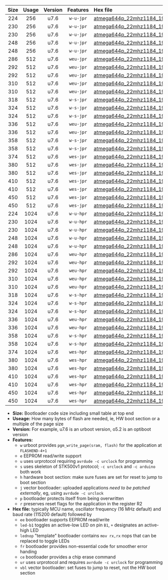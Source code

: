 |Size|Usage|Version|Features|Hex file|
|:-:|:-:|:-:|:-:|:--|
|224|256|u7.6|`w-u-jpr`|[atmega644p_22mhz1184_19200bps_ur_vbl.hex](https://raw.githubusercontent.com/stefanrueger/urboot/main//atmega644p_22mhz1184_19200bps_ur_vbl.hex)|
|230|256|u7.6|`w-u-jpr`|[atmega644p_22mhz1184_19200bps_led+b0_ur_vbl.hex](https://raw.githubusercontent.com/stefanrueger/urboot/main//atmega644p_22mhz1184_19200bps_led+b0_ur_vbl.hex)|
|230|256|u7.6|`w-u-jpr`|[atmega644p_22mhz1184_19200bps_lednop_ur_vbl.hex](https://raw.githubusercontent.com/stefanrueger/urboot/main//atmega644p_22mhz1184_19200bps_lednop_ur_vbl.hex)|
|248|256|u7.6|`w-u-jpr`|[atmega644p_22mhz1184_19200bps_led+b0_fr_ur_vbl.hex](https://raw.githubusercontent.com/stefanrueger/urboot/main//atmega644p_22mhz1184_19200bps_led+b0_fr_ur_vbl.hex)|
|248|256|u7.6|`w-u-jpr`|[atmega644p_22mhz1184_19200bps_lednop_fr_ur_vbl.hex](https://raw.githubusercontent.com/stefanrueger/urboot/main//atmega644p_22mhz1184_19200bps_lednop_fr_ur_vbl.hex)|
|286|512|u7.6|`weu-jpr`|[atmega644p_22mhz1184_19200bps_ee_ur_vbl.hex](https://raw.githubusercontent.com/stefanrueger/urboot/main//atmega644p_22mhz1184_19200bps_ee_ur_vbl.hex)|
|292|512|u7.6|`weu-jpr`|[atmega644p_22mhz1184_19200bps_ee_led+b0_ur_vbl.hex](https://raw.githubusercontent.com/stefanrueger/urboot/main//atmega644p_22mhz1184_19200bps_ee_led+b0_ur_vbl.hex)|
|292|512|u7.6|`weu-jpr`|[atmega644p_22mhz1184_19200bps_ee_lednop_ur_vbl.hex](https://raw.githubusercontent.com/stefanrueger/urboot/main//atmega644p_22mhz1184_19200bps_ee_lednop_ur_vbl.hex)|
|310|512|u7.6|`weu-jpr`|[atmega644p_22mhz1184_19200bps_ee_led+b0_fr_ur_vbl.hex](https://raw.githubusercontent.com/stefanrueger/urboot/main//atmega644p_22mhz1184_19200bps_ee_led+b0_fr_ur_vbl.hex)|
|310|512|u7.6|`weu-jpr`|[atmega644p_22mhz1184_19200bps_ee_lednop_fr_ur_vbl.hex](https://raw.githubusercontent.com/stefanrueger/urboot/main//atmega644p_22mhz1184_19200bps_ee_lednop_fr_ur_vbl.hex)|
|318|512|u7.6|`w-s-jpr`|[atmega644p_22mhz1184_19200bps_vbl.hex](https://raw.githubusercontent.com/stefanrueger/urboot/main//atmega644p_22mhz1184_19200bps_vbl.hex)|
|324|512|u7.6|`w-s-jpr`|[atmega644p_22mhz1184_19200bps_led+b0_vbl.hex](https://raw.githubusercontent.com/stefanrueger/urboot/main//atmega644p_22mhz1184_19200bps_led+b0_vbl.hex)|
|324|512|u7.6|`w-s-jpr`|[atmega644p_22mhz1184_19200bps_lednop_vbl.hex](https://raw.githubusercontent.com/stefanrueger/urboot/main//atmega644p_22mhz1184_19200bps_lednop_vbl.hex)|
|336|512|u7.6|`weu-jpr`|[atmega644p_22mhz1184_19200bps_ee_led+b0_fr_ce_ur_vbl.hex](https://raw.githubusercontent.com/stefanrueger/urboot/main//atmega644p_22mhz1184_19200bps_ee_led+b0_fr_ce_ur_vbl.hex)|
|336|512|u7.6|`weu-jpr`|[atmega644p_22mhz1184_19200bps_ee_lednop_fr_ce_ur_vbl.hex](https://raw.githubusercontent.com/stefanrueger/urboot/main//atmega644p_22mhz1184_19200bps_ee_lednop_fr_ce_ur_vbl.hex)|
|358|512|u7.6|`w-s-jpr`|[atmega644p_22mhz1184_19200bps_led+b0_fr_vbl.hex](https://raw.githubusercontent.com/stefanrueger/urboot/main//atmega644p_22mhz1184_19200bps_led+b0_fr_vbl.hex)|
|358|512|u7.6|`w-s-jpr`|[atmega644p_22mhz1184_19200bps_lednop_fr_vbl.hex](https://raw.githubusercontent.com/stefanrueger/urboot/main//atmega644p_22mhz1184_19200bps_lednop_fr_vbl.hex)|
|374|512|u7.6|`wes-jpr`|[atmega644p_22mhz1184_19200bps_ee_vbl.hex](https://raw.githubusercontent.com/stefanrueger/urboot/main//atmega644p_22mhz1184_19200bps_ee_vbl.hex)|
|380|512|u7.6|`wes-jpr`|[atmega644p_22mhz1184_19200bps_ee_led+b0_vbl.hex](https://raw.githubusercontent.com/stefanrueger/urboot/main//atmega644p_22mhz1184_19200bps_ee_led+b0_vbl.hex)|
|380|512|u7.6|`wes-jpr`|[atmega644p_22mhz1184_19200bps_ee_lednop_vbl.hex](https://raw.githubusercontent.com/stefanrueger/urboot/main//atmega644p_22mhz1184_19200bps_ee_lednop_vbl.hex)|
|410|512|u7.6|`wes-jpr`|[atmega644p_22mhz1184_19200bps_ee_led+b0_fr_vbl.hex](https://raw.githubusercontent.com/stefanrueger/urboot/main//atmega644p_22mhz1184_19200bps_ee_led+b0_fr_vbl.hex)|
|410|512|u7.6|`wes-jpr`|[atmega644p_22mhz1184_19200bps_ee_lednop_fr_vbl.hex](https://raw.githubusercontent.com/stefanrueger/urboot/main//atmega644p_22mhz1184_19200bps_ee_lednop_fr_vbl.hex)|
|450|512|u7.6|`wes-jpr`|[atmega644p_22mhz1184_19200bps_ee_led+b0_fr_ce_vbl.hex](https://raw.githubusercontent.com/stefanrueger/urboot/main//atmega644p_22mhz1184_19200bps_ee_led+b0_fr_ce_vbl.hex)|
|450|512|u7.6|`wes-jpr`|[atmega644p_22mhz1184_19200bps_ee_lednop_fr_ce_vbl.hex](https://raw.githubusercontent.com/stefanrueger/urboot/main//atmega644p_22mhz1184_19200bps_ee_lednop_fr_ce_vbl.hex)|
|224|1024|u7.6|`w-u-hpr`|[atmega644p_22mhz1184_19200bps_ur.hex](https://raw.githubusercontent.com/stefanrueger/urboot/main//atmega644p_22mhz1184_19200bps_ur.hex)|
|230|1024|u7.6|`w-u-hpr`|[atmega644p_22mhz1184_19200bps_led+b0_ur.hex](https://raw.githubusercontent.com/stefanrueger/urboot/main//atmega644p_22mhz1184_19200bps_led+b0_ur.hex)|
|230|1024|u7.6|`w-u-hpr`|[atmega644p_22mhz1184_19200bps_lednop_ur.hex](https://raw.githubusercontent.com/stefanrueger/urboot/main//atmega644p_22mhz1184_19200bps_lednop_ur.hex)|
|248|1024|u7.6|`w-u-hpr`|[atmega644p_22mhz1184_19200bps_led+b0_fr_ur.hex](https://raw.githubusercontent.com/stefanrueger/urboot/main//atmega644p_22mhz1184_19200bps_led+b0_fr_ur.hex)|
|248|1024|u7.6|`w-u-hpr`|[atmega644p_22mhz1184_19200bps_lednop_fr_ur.hex](https://raw.githubusercontent.com/stefanrueger/urboot/main//atmega644p_22mhz1184_19200bps_lednop_fr_ur.hex)|
|286|1024|u7.6|`weu-hpr`|[atmega644p_22mhz1184_19200bps_ee_ur.hex](https://raw.githubusercontent.com/stefanrueger/urboot/main//atmega644p_22mhz1184_19200bps_ee_ur.hex)|
|292|1024|u7.6|`weu-hpr`|[atmega644p_22mhz1184_19200bps_ee_led+b0_ur.hex](https://raw.githubusercontent.com/stefanrueger/urboot/main//atmega644p_22mhz1184_19200bps_ee_led+b0_ur.hex)|
|292|1024|u7.6|`weu-hpr`|[atmega644p_22mhz1184_19200bps_ee_lednop_ur.hex](https://raw.githubusercontent.com/stefanrueger/urboot/main//atmega644p_22mhz1184_19200bps_ee_lednop_ur.hex)|
|310|1024|u7.6|`weu-hpr`|[atmega644p_22mhz1184_19200bps_ee_led+b0_fr_ur.hex](https://raw.githubusercontent.com/stefanrueger/urboot/main//atmega644p_22mhz1184_19200bps_ee_led+b0_fr_ur.hex)|
|310|1024|u7.6|`weu-hpr`|[atmega644p_22mhz1184_19200bps_ee_lednop_fr_ur.hex](https://raw.githubusercontent.com/stefanrueger/urboot/main//atmega644p_22mhz1184_19200bps_ee_lednop_fr_ur.hex)|
|318|1024|u7.6|`w-s-hpr`|[atmega644p_22mhz1184_19200bps.hex](https://raw.githubusercontent.com/stefanrueger/urboot/main//atmega644p_22mhz1184_19200bps.hex)|
|324|1024|u7.6|`w-s-hpr`|[atmega644p_22mhz1184_19200bps_led+b0.hex](https://raw.githubusercontent.com/stefanrueger/urboot/main//atmega644p_22mhz1184_19200bps_led+b0.hex)|
|324|1024|u7.6|`w-s-hpr`|[atmega644p_22mhz1184_19200bps_lednop.hex](https://raw.githubusercontent.com/stefanrueger/urboot/main//atmega644p_22mhz1184_19200bps_lednop.hex)|
|336|1024|u7.6|`weu-hpr`|[atmega644p_22mhz1184_19200bps_ee_led+b0_fr_ce_ur.hex](https://raw.githubusercontent.com/stefanrueger/urboot/main//atmega644p_22mhz1184_19200bps_ee_led+b0_fr_ce_ur.hex)|
|336|1024|u7.6|`weu-hpr`|[atmega644p_22mhz1184_19200bps_ee_lednop_fr_ce_ur.hex](https://raw.githubusercontent.com/stefanrueger/urboot/main//atmega644p_22mhz1184_19200bps_ee_lednop_fr_ce_ur.hex)|
|358|1024|u7.6|`w-s-hpr`|[atmega644p_22mhz1184_19200bps_led+b0_fr.hex](https://raw.githubusercontent.com/stefanrueger/urboot/main//atmega644p_22mhz1184_19200bps_led+b0_fr.hex)|
|358|1024|u7.6|`w-s-hpr`|[atmega644p_22mhz1184_19200bps_lednop_fr.hex](https://raw.githubusercontent.com/stefanrueger/urboot/main//atmega644p_22mhz1184_19200bps_lednop_fr.hex)|
|374|1024|u7.6|`wes-hpr`|[atmega644p_22mhz1184_19200bps_ee.hex](https://raw.githubusercontent.com/stefanrueger/urboot/main//atmega644p_22mhz1184_19200bps_ee.hex)|
|380|1024|u7.6|`wes-hpr`|[atmega644p_22mhz1184_19200bps_ee_led+b0.hex](https://raw.githubusercontent.com/stefanrueger/urboot/main//atmega644p_22mhz1184_19200bps_ee_led+b0.hex)|
|380|1024|u7.6|`wes-hpr`|[atmega644p_22mhz1184_19200bps_ee_lednop.hex](https://raw.githubusercontent.com/stefanrueger/urboot/main//atmega644p_22mhz1184_19200bps_ee_lednop.hex)|
|410|1024|u7.6|`wes-hpr`|[atmega644p_22mhz1184_19200bps_ee_led+b0_fr.hex](https://raw.githubusercontent.com/stefanrueger/urboot/main//atmega644p_22mhz1184_19200bps_ee_led+b0_fr.hex)|
|410|1024|u7.6|`wes-hpr`|[atmega644p_22mhz1184_19200bps_ee_lednop_fr.hex](https://raw.githubusercontent.com/stefanrueger/urboot/main//atmega644p_22mhz1184_19200bps_ee_lednop_fr.hex)|
|450|1024|u7.6|`wes-hpr`|[atmega644p_22mhz1184_19200bps_ee_led+b0_fr_ce.hex](https://raw.githubusercontent.com/stefanrueger/urboot/main//atmega644p_22mhz1184_19200bps_ee_led+b0_fr_ce.hex)|
|450|1024|u7.6|`wes-hpr`|[atmega644p_22mhz1184_19200bps_ee_lednop_fr_ce.hex](https://raw.githubusercontent.com/stefanrueger/urboot/main//atmega644p_22mhz1184_19200bps_ee_lednop_fr_ce.hex)|

- **Size:** Bootloader code size including small table at top end
- **Useage:** How many bytes of flash are needed, ie, HW boot section or a multiple of the page size
- **Version:** For example, u7.6 is an urboot version, o5.2 is an optiboot version
- **Features:**
  + `w` urboot provides `pgm_write_page(sram, flash)` for the application at `FLASHEND-4+1`
  + `e` EEPROM read/write support
  + `u` uses urprotocol requiring `avrdude -c urclock` for programming
  + `s` uses skeleton of STK500v1 protocol; `-c urclock` and `-c arduino` both work
  + `h` hardware boot section: make sure fuses are set for reset to jump to boot section
  + `j` vector bootloader: uploaded applications *need to be patched externally*, eg, using `avrdude -c urclock`
  + `p` bootloader protects itself from being overwritten
  + `r` preserves reset flags for the application in the register R2
- **Hex file:** typically MCU name, oscillator frequency (16 MHz default) and baud rate (115200 default) followed by
  + `ee` bootloader supports EEPROM read/write
  + `led-b1` toggles an active-low LED on pin `B1`, `+` designates an active-high LED
  + `lednop` "template" bootloader contains `mov rx,rx` nops that can be replaced to toggle LEDs
  + `fr` bootloader provides non-essential code for smoother error handing
  + `ce` bootloader provides a chip erase command
  + `ur` uses urprotocol and requires `avrdude -c urclock` for programming
  + `vbl` vector bootloader: set fuses to jump to reset, not the HW boot section

